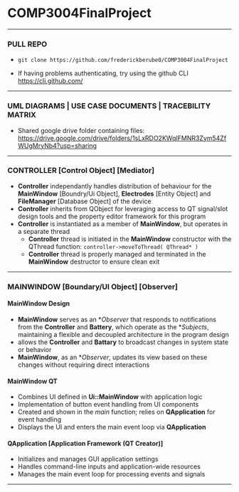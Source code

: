 # COMP3004FinalProject
___
### PULL REPO
- `git clone https://github.com/frederickberube0/COMP3004FinalProject`

- If having problems authenticating, try using the github CLI https://cli.github.com/
___
### UML DIAGRAMS | USE CASE DOCUMENTS | TRACEBILITY MATRIX 
* Shared google drive folder containing files: https://drive.google.com/drive/folders/1sLxRDO2KWqIFMNR3Zym54ZfWUgMryNb4?usp=sharing


___
### CONTROLLER [Control Object] [Mediator]
   - **Controller** independantly handles distribution of behaviour for the **MainWindow** [Boundry/Ui Object], **Electrodes** [Entity Object] and **FileManager** [Database Object] of the device
   - **Controller** inherits from QObject for leveraging access to QT signal/slot design tools and the property editor framework for this program
   - **Controller** is instantiated as a member of **MainWindow**, but operates in a separate thread
        - **Controller** thread is initiated in the **MainWindow** constructor with the QThread function:
          ```controller->moveToThread( QThread* ) ```
        - **Controller** thread is properly managed and terminated in the **MainWindow** destructor to ensure clean exit
___



### MAINWINDOW [Boundary/UI Object] [Observer]

   #### MainWindow Design
   - **MainWindow** serves as an **Observer* that responds to notifications from the **Controller** and **Battery**, which operate as the **Subjects*, maintaining a flexible and decoupled architecture in the program design
   - allows the **Controller** and **Battary** to broadcast changes in system state or behavior
   - **MainWindow**, as an **Observer*, updates its view based on these changes without requiring direct interactions
   #### MainWindow QT
   - Combines UI defined in **Ui::MainWindow** with application logic
   - Implementation of button event handling from UI components
   - Created and shown in the _main_ function; relies on **QApplication** for event handling
   - Displays the UI and enters the main event loop via **QApplication**
   #### QApplication [Application Framework (QT Creator)]
   - Initializes and manages GUI application settings
   - Handles command-line inputs and application-wide resources
   - Manages the main event loop for processing events and signals
___
